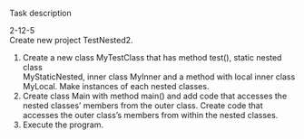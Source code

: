 Task description  
  
  2-12-5  
  Create new project TestNested2. 
1)	Create a new class MyTestClass that has method test(), static nested class  
MyStaticNested, inner class MyInner and a method with local inner class MyLocal.  Make instances of each nested classes.  
2)	Create class Main with method main() and add code that accesses the nested classes’ members from the outer class. 
Create code that accesses the outer class’s members from within the nested classes.  
3)	Execute the program.  
